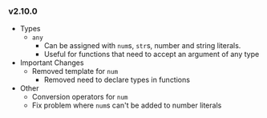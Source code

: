 ### v2.10.0
* Types
  * `any`
    * Can be assigned with `num`s, `str`s, number and string literals.
    * Useful for functions that need to accept an argument of any type
* Important Changes
  * Removed template for `num`
    * Removed need to declare types in functions
* Other
  * Conversion operators for `num`
  * Fix problem where `num`s can't be added to number literals
